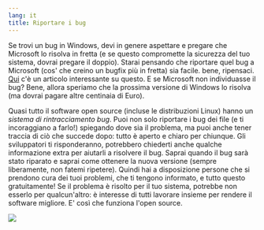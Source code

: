 ```yaml
---
lang: it
title: Riportare i bug
---
```


Se trovi un bug in Windows, devi in genere aspettare e pregare 
che Microsoft lo risolva in fretta (e se questo compromette la 
sicurezza del tuo sistema, dovrai pregare il doppio). Starai pensando 
che riportare quel bug a Microsoft (cos' che creino un bugfix più in 
fretta) sia facile. bene, ripensaci. <a 
href="http://www.oreillynet.com/mac/blog/2002/06/mission_impossible_submitting.html">Qui</a> 
c'è un articolo interessante su questo. E se Microsoft non individuasse 
il bug? Bene, allora speriamo che la prossima versione di Windows lo 
risolva (ma dovrai pagare altre centinaia di Euro).

Quasi tutto il software open source (incluse le distribuzioni Linux) 
hanno un <i>sistema di rintracciamento bug</i>. Puoi non solo riportare i 
bug dei file (e ti incoraggiano a farlo!) spiegando dove sia il problema, 
ma puoi anche tener traccia di ciò che succede dopo: tutto è aperto e chiaro 
per chiunque. Gli sviluppatori ti risponderanno, potrebbero chiederti anche 
qualche informazione extra per aiutarli a risolvere il bug. Saprai quando il 
bug sarà stato riparato e saprai come ottenere la nuova versione (sempre 
liberamente, non fatemi ripetere). Quindi hai a disposizione persone che 
si prendono cura dei tuoi problemi, che ti tengono informato, e tutto questo 
gratuitamente! Se il problema è risolto per il tuo sistema, potrebbe non esserlo 
per qualcun'altro: è interesse di tutti lavorare insieme per rendere il software 
migliore. E' così che funziona l'open source.

<img src="Images/report_bugs_thumb.png" />




